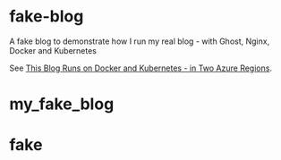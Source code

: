 # fake-blog

A fake blog to demonstrate how I run my real blog - with Ghost, Nginx, Docker and Kubernetes

See [This Blog Runs on Docker and Kubernetes - in Two Azure Regions](https://blog.sixeyed.com/this-blog-runs-on-docker-and-kubernetes-in-azure/).
# my_fake_blog
# fake
